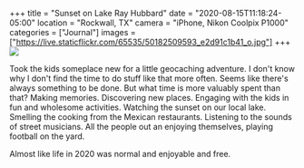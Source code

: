 +++
title = "Sunset on Lake Ray Hubbard"
date = "2020-08-15T11:18:24-05:00"
location = "Rockwall, TX"
camera = "iPhone, Nikon Coolpix P1000"
categories = ["Journal"]
images = ["https://live.staticflickr.com/65535/50182509593_e2d91c1b41_o.jpg"]
+++
<img src="https://live.staticflickr.com/65535/50182509593_e2d91c1b41_o.jpg">
<!--more-->
Took the kids someplace new for a little geocaching adventure. I don't know why I don't find the time to do stuff like that more often. Seems like there's always something to be done. But what time is more valuably spent than that? Making memories. Discovering new places. Engaging with the kids in fun and wholesome activities. Watching the sunset on our local lake. Smelling the cooking from the Mexican restaurants. Listening to the sounds of street musicians. All the people out an enjoying themselves, playing football on the yard. 

Almost like life in 2020 was normal and enjoyable and free.

<div id="gallery">
		<img alt="" src="https://live.staticflickr.com/65535/50183053096_f134940a5a.jpg"
			data-image="https://live.staticflickr.com/65535/50183053096_5a86bcaaf4_o.jpg">
		<img alt="" src="https://live.staticflickr.com/65535/50181965088_40bae180ee.jpg"
			data-image="https://live.staticflickr.com/65535/50181965088_414d115a58_k.jpg">
		<img alt="" src="https://live.staticflickr.com/65535/50182509808_360c45b822.jpg"
			data-image="https://live.staticflickr.com/65535/50182509808_3aa628f5dd_o.jpg">
		<img alt="" src="https://live.staticflickr.com/65535/50181965648_42ee62a0f9.jpg"
			data-image="https://live.staticflickr.com/65535/50181965648_21c88760ea_k.jpg">
		<img alt="" src="https://live.staticflickr.com/65535/50182508401_57f6c1a845.jpg"
			data-image="https://live.staticflickr.com/65535/50182508401_4550aa32c0_k.jpg">
		<img alt="" src="https://live.staticflickr.com/65535/50182764197_d456851a59.jpg"
			data-image="https://live.staticflickr.com/65535/50182764197_73809f21ce_k.jpg">
		<img alt="" src="https://live.staticflickr.com/65535/50181963573_e6a10918fc.jpg"
			data-image="https://live.staticflickr.com/65535/50181963573_92e1408b6c_k.jpg">
		<img alt="" src="https://live.staticflickr.com/65535/50182509443_ae89babdf9.jpg"
			data-image="https://live.staticflickr.com/65535/50182509443_12feaf4dfc_o.jpg">
		<img alt="" src="https://live.staticflickr.com/65535/50182509778_bef4e36bb4.jpg"
			data-image="https://live.staticflickr.com/65535/50182509778_848fcb5556_o.jpg">
		<img alt="" src="https://live.staticflickr.com/65535/50183053211_bc675b5698.jpg"
			data-image="https://live.staticflickr.com/65535/50183053211_3412d74b94_o.jpg">
		<img alt="" src="https://live.staticflickr.com/65535/50182509593_26d486dd03.jpg"
			data-image="https://live.staticflickr.com/65535/50182509593_e2d91c1b41_o.jpg">
		<img alt="" src="https://live.staticflickr.com/65535/50183053486_2eddc75284.jpg"
			data-image="https://live.staticflickr.com/65535/50183053486_a724decaa1_o.jpg">
		<img alt="" src="https://live.staticflickr.com/65535/50183310337_0489e60d13.jpg"
			data-image="https://live.staticflickr.com/65535/50183310337_70bd547baa_o.jpg">
		<img alt="" src="https://live.staticflickr.com/65535/50183310107_d22c1ac910.jpg"
			data-image="https://live.staticflickr.com/65535/50183310337_70bd547baa_o.jpg">
		<img alt="" src="https://live.staticflickr.com/65535/50182763772_fe47fb2bd4.jpg"
			data-image="https://live.staticflickr.com/65535/50182763772_7254ddee54_k.jpg">
		<img alt="" src="https://live.staticflickr.com/65535/50183053366_ed0dc100e3.jpg"
			data-image="https://live.staticflickr.com/65535/50183053366_72f16c4f02_o.jpg">
		<img alt="" src="https://live.staticflickr.com/65535/50182766357_fde7f35df5.jpg"
			data-image="https://live.staticflickr.com/65535/50182766357_d3b2fa829f_k.jpg">
		<img alt="" src="https://live.staticflickr.com/65535/50182763512_c8e811f9da.jpg"
			data-image="https://live.staticflickr.com/65535/50182763512_f6aa7825a2_k.jpg">
		<img alt="" src="https://live.staticflickr.com/65535/50181966248_3e115a0c5d.jpg"
			data-image="https://live.staticflickr.com/65535/50181966248_f26baf14ee_k.jpg">
</div>

<script type="text/javascript">
	jQuery(document).ready(function(){
		jQuery("#gallery").unitegallery({
			gallery_theme: "tiles",
			tiles_type: "nested"						
		});
	});
</script>

